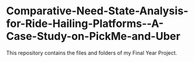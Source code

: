 # Comparative-Need-State-Analysis-for-Ride-Hailing-Platforms--A-Case-Study-on-PickMe-and-Uber
This repository contains the files and folders of my Final Year Project.
